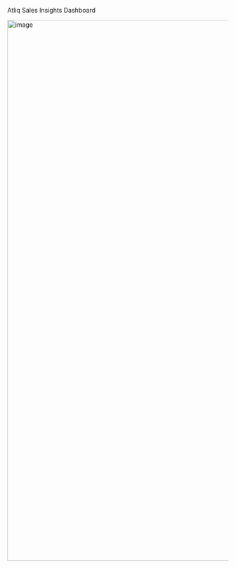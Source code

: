 Atliq Sales Insights Dashboard

<img width="1228" alt="image" src="https://github.com/user-attachments/assets/488db7cd-62ee-41f5-b940-2f5bb8a62a9e" />
